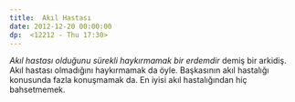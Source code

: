 ```yaml
---
title:  Akıl Hastası
date: 2012-12-20 00:00:00
dp:  <12212 - Thu 17:30>
---
```



_Akıl hastası olduğunu sürekli haykırmamak bir erdemdir_ demiş bir
arkidiş. Akıl hastası olmadığını haykırmamak da öyle. Başkasının akıl
hastalığı konusunda fazla konuşmamak da. En iyisi akıl hastalığından
hiç bahsetmemek. 
